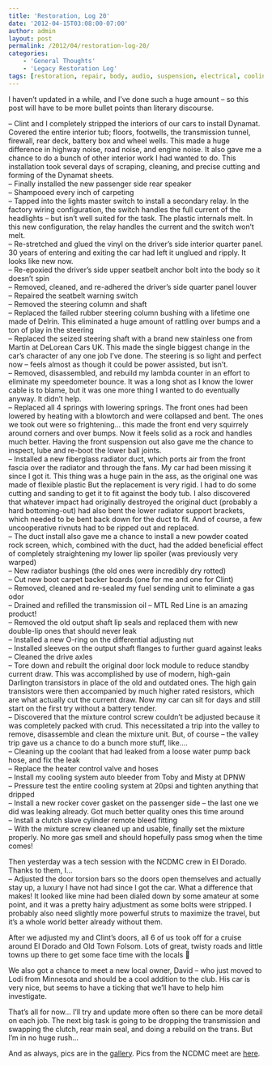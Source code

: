 ```yaml
---
title: 'Restoration, Log 20'
date: '2012-04-15T03:08:00-07:00'
author: admin
layout: post
permalink: /2012/04/restoration-log-20/
categories:
    - 'General Thoughts'
    - 'Legacy Restoration Log'
tags: [restoration, repair, body, audio, suspension, electrical, cooling]
---
```


I haven’t updated in a while, and I’ve done such a huge amount – so this post will have to be more bullet points than literary discourse.

– Clint and I completely stripped the interiors of our cars to install Dynamat. Covered the entire interior tub; floors, footwells, the transmission tunnel, firewall, rear deck, battery box and wheel wells. This made a huge difference in highway noise, road noise, and engine noise. It also gave me a chance to do a bunch of other interior work I had wanted to do. This installation took several days of scraping, cleaning, and precise cutting and forming of the Dynamat sheets.  
– Finally installed the new passenger side rear speaker  
– Shampooed every inch of carpeting  
– Tapped into the lights master switch to install a secondary relay. In the factory wiring configuration, the switch handles the full current of the headlights – but isn’t well suited for the task. The plastic internals melt. In this new configuration, the relay handles the current and the switch won’t melt.  
– Re-stretched and glued the vinyl on the driver’s side interior quarter panel. 30 years of entering and exiting the car had left it unglued and ripply. It looks like new now.  
– Re-epoxied the driver’s side upper seatbelt anchor bolt into the body so it doesn’t spin  
– Removed, cleaned, and re-adhered the driver’s side quarter panel louver  
– Repaired the seatbelt warning switch  
– Removed the steering column and shaft  
– Replaced the failed rubber steering column bushing with a lifetime one made of Delrin. This eliminated a huge amount of rattling over bumps and a ton of play in the steering  
– Replaced the seized steering shaft with a brand new stainless one from Martin at DeLorean Cars UK. This made the single biggest change in the car’s character of any one job I’ve done. The steering is so light and perfect now – feels almost as though it could be power assisted, but isn’t.  
– Removed, disassembled, and rebuild my lambda counter in an effort to eliminate my speedometer bounce. It was a long shot as I know the lower cable is to blame, but it was one more thing I wanted to do eventually anyway. It didn’t help.  
– Replaced all 4 springs with lowering springs. The front ones had been lowered by heating with a blowtorch and were collapsed and bent. The ones we took out were so frightening… this made the front end very squirrely around corners and over bumps. Now it feels solid as a rock and handles much better. Having the front suspension out also gave me the chance to inspect, lube and re-boot the lower ball joints.  
– Installed a new fiberglass radiator duct, which ports air from the front fascia over the radiator and through the fans. My car had been missing it since I got it. This thing was a huge pain in the ass, as the original one was made of flexible plastic But the replacement is very rigid. I had to do some cutting and sanding to get it to fit against the body tub. I also discovered that whatever impact had originally destroyed the original duct (probably a hard bottoming-out) had also bent the lower radiator support brackets, which needed to be bent back down for the duct to fit. And of course, a few uncooperative rivnuts had to be ripped out and replaced.  
– The duct install also gave me a chance to install a new powder coated rock screen, which, combined with the duct, had the added beneficial effect of completely straightening my lower lip spoiler (was previously very warped)  
– New radiator bushings (the old ones were incredibly dry rotted)  
– Cut new boot carpet backer boards (one for me and one for Clint)  
– Removed, cleaned and re-sealed my fuel sending unit to eliminate a gas odor  
– Drained and refilled the transmission oil – MTL Red Line is an amazing product!  
– Removed the old output shaft lip seals and replaced them with new double-lip ones that should never leak  
– Installed a new O-ring on the differential adjusting nut  
– Installed sleeves on the output shaft flanges to further guard against leaks  
– Cleaned the drive axles  
– Tore down and rebuilt the original door lock module to reduce standby current draw. This was accomplished by use of modern, high-gain Darlington transistors in place of the old and outdated ones. The high gain transistors were then accompanied by much higher rated resistors, which are what actually cut the current draw. Now my car can sit for days and still start on the first try without a battery tender.  
– Discovered that the mixture control screw couldn’t be adjusted because it was completely packed with crud. This necessitated a trip into the valley to remove, disassemble and clean the mixture unit. But, of course – the valley trip gave us a chance to do a bunch more stuff, like….  
– Cleaning up the coolant that had leaked from a loose water pump back hose, and fix the leak  
– Replace the heater control valve and hoses  
– Install my cooling system auto bleeder from Toby and Misty at DPNW  
– Pressure test the entire cooling system at 20psi and tighten anything that dripped  
– Install a new rocker cover gasket on the passenger side – the last one we did was leaking already. Got much better quality ones this time around  
– Install a clutch slave cylinder remote bleed fitting  
– With the mixture screw cleaned up and usable, finally set the mixture properly. No more gas smell and should hopefully pass smog when the time comes!

Then yesterday was a tech session with the NCDMC crew in El Dorado. Thanks to them, I…  
– Adjusted the door torsion bars so the doors open themselves and actually stay up, a luxury I have not had since I got the car. What a difference that makes! It looked like mine had been dialed down by some amateur at some point, and it was a pretty hairy adjustment as some bolts were stripped. I probably also need slightly more powerful struts to maximize the travel, but it’s a whole world better already without them.

After we adjusted my and Clint’s doors, all 6 of us took off for a cruise around El Dorado and Old Town Folsom. Lots of great, twisty roads and little towns up there to get some face time with the locals 🙂

We also got a chance to meet a new local owner, David – who just moved to Lodi from Minnesota and should be a cool addition to the club. His car is very nice, but seems to have a ticking that we’ll have to help him investigate.

That’s all for now… I’ll try and update more often so there can be more detail on each job. The next big task is going to be dropping the transmission and swapping the clutch, rear main seal, and doing a rebuild on the trans. But I’m in no huge rush…

And as always, pics are in the [gallery](https://www.orangeoblivion.com/gallery/index.php?/category/repair-log-details-of-repairs-made). Pics from the NCDMC meet are [here](https://www.orangeoblivion.com/gallery/index.php?/category/ncdmc-tech-day-04-14-2012).